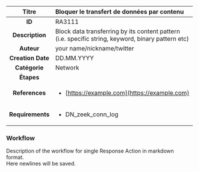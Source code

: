 | Titre                       | Bloquer le transfert de données par contenu         |
|:---------------------------:|:--------------------|
| **ID**                      | RA3111            |
| **Description**             | Block data transferring by its content pattern (i.e. specific string, keyword, binary pattern etc)   |
| **Auteur**                  | your name/nickname/twitter        |
| **Creation Date**           | DD.MM.YYYY |
| **Catégorie**                | Network      |
| **Étapes**                   || 
| **References** |<ul><li>[https://example.com](https://example.com)</li></ul>|
| **Requirements** |<ul><li>DN_zeek_conn_log</li></ul>|

### Workflow

Description of the workflow for single Response Action in markdown format.  
Here newlines will be saved.

